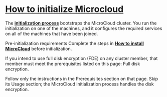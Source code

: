 # **[How to initialize Microcloud](https://documentation.ubuntu.com/microcloud/latest/microcloud/how-to/initialize/)**

The **[initialization process](https://documentation.ubuntu.com/microcloud/latest/microcloud/explanation/initialization/#explanation-initialization)** bootstraps the MicroCloud cluster. You run the initialization on one of the machines, and it configures the required services on all of the machines that have been joined.

Pre-initialization requirements
Complete the steps in **[How to install MicroCloud](https://documentation.ubuntu.com/microcloud/latest/microcloud/how-to/install/#howto-install)** before initialization.

If you intend to use full disk encryption (FDE) on any cluster member, that member must meet the prerequisites listed on this page: Full disk encryption.

Follow only the instructions in the Prerequisites section on that page. Skip its Usage section; the MicroCloud initialization process handles the disk encryption.
